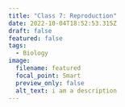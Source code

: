 ```yaml
---
title: "Class 7: Reproduction"
date: 2022-10-04T18:52:53.315Z
draft: false
featured: false
tags:
  - Biology
image:
  filename: featured
  focal_point: Smart
  preview_only: false
  alt_text: i am a description
---
```

